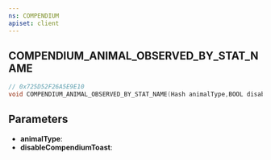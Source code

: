 ```yaml
---
ns: COMPENDIUM
apiset: client
---
```

## COMPENDIUM_ANIMAL_OBSERVED_BY_STAT_NAME

```c
// 0x725D52F26A5E9E10
void COMPENDIUM_ANIMAL_OBSERVED_BY_STAT_NAME(Hash animalType,BOOL disableCompendiumToast);
```


## Parameters
* **animalType**:
* **disableCompendiumToast**:



